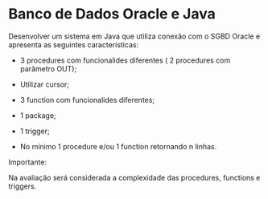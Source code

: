 # Banco de Dados Oracle e Java

Desenvolver um sistema em Java que utiliza conexão com o SGBD Oracle e apresenta as seguintes características:

  - 3 procedures com funcionalides diferentes ( 2 procedures com parâmetro OUT);

  - Utilizar cursor;

  - 3 function com funcionalides diferentes;

  - 1 package;

  - 1 trigger;

  - No mínimo 1 procedure e/ou 1 function retornando n linhas.

Importante:

  Na avaliação será considerada a complexidade das procedures, functions e triggers. 
